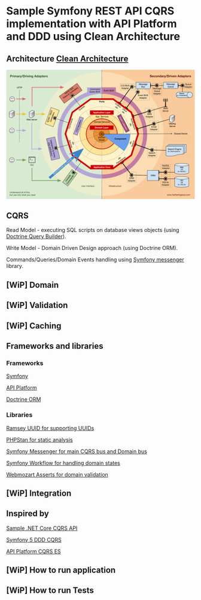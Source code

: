 Sample Symfony REST API CQRS implementation with API Platform and DDD using Clean Architecture
==============================================================

## Architecture [Clean Architecture](http://blog.cleancoder.com/uncle-bob/2012/08/13/the-clean-architecture.html)

![projects_dependencies](etc/docs/clean_architecture.png)

## CQRS

Read Model - executing SQL scripts on database views objects (using [Doctrine Query Builder](https://www.doctrine-project.org/projects/doctrine-orm/en/2.7/reference/query-builder.html)).

Write Model - Domain Driven Design approach (using Doctrine ORM).

Commands/Queries/Domain Events handling using [Symfony messenger](https://symfony.com/doc/current/components/messenger.html) library.

## [WiP] Domain

## [WiP] Validation

## [WiP] Caching

## Frameworks and libraries

### Frameworks
[Symfony](https://symfony.com/)

[API Platform](https://api-platform.com/)

[Doctrine ORM](https://www.doctrine-project.org/index.html)

### Libraries
[Ramsey UUID for supporting UUIDs](https://github.com/ramsey/uuid-doctrine)

[PHPStan for static analysis](https://github.com/phpstan/phpstan)

[Symfony Messenger for main CQRS bus and Domain bus](https://symfony.com/doc/current/components/messenger.html)

[Symfony Workflow for handling domain states](https://symfony.com/doc/current/components/workflow.html)

[Webmozart Asserts for domain validation](https://github.com/webmozart/assert)

## [WiP] Integration

## Inspired by
[Sample .NET Core CQRS API](https://github.com/kgrzybek/sample-dotnet-core-cqrs-api)

[Symfony 5 DDD CQRS](https://github.com/jorge07/symfony-5-es-cqrs-boilerplate)

[API Platform CQRS ES](https://github.com/jon-ht/api-platform-cqrs-es)

## [WiP] How to run application

## [WiP] How to run Tests

